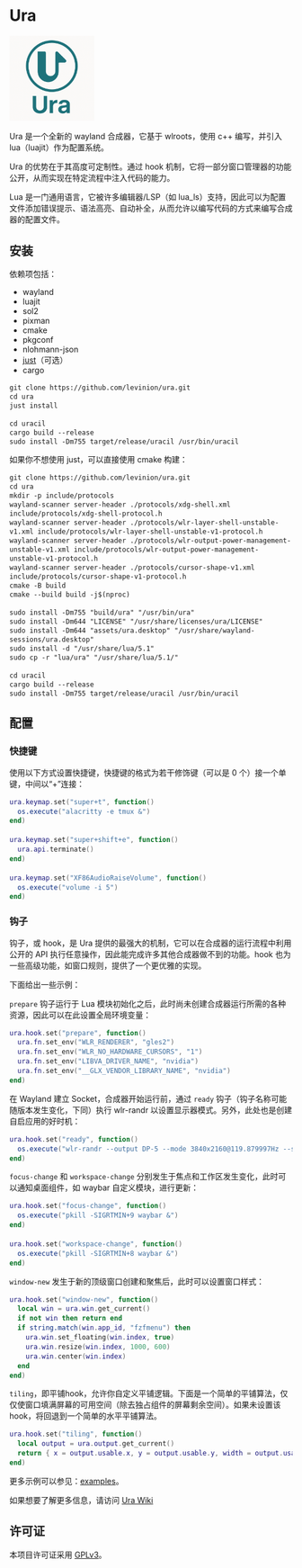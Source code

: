 # Ura

<img src="/assets/icon.png" style="width:30%">

Ura 是一个全新的 wayland 合成器，它基于 wlroots，使用 c++ 编写，并引入 lua（luajit）作为配置系统。

Ura 的优势在于其高度可定制性。通过 hook 机制，它将一部分窗口管理器的功能公开，从而实现在特定流程中注入代码的能力。

Lua 是一门通用语言，它被许多编辑器/LSP（如 lua_ls）支持，因此可以为配置文件添加错误提示、语法高亮、自动补全，从而允许以编写代码的方式来编写合成器的配置文件。

## 安装

依赖项包括：

- wayland
- luajit
- sol2
- pixman
- cmake
- pkgconf
- nlohmann-json
- [just](https://github.com/casey/just)（可选）
- cargo

```shell
git clone https://github.com/levinion/ura.git
cd ura
just install

cd uracil 
cargo build --release
sudo install -Dm755 target/release/uracil /usr/bin/uracil
```

如果你不想使用 just，可以直接使用 cmake 构建：

```shell
git clone https://github.com/levinion/ura.git
cd ura
mkdir -p include/protocols
wayland-scanner server-header ./protocols/xdg-shell.xml include/protocols/xdg-shell-protocol.h
wayland-scanner server-header ./protocols/wlr-layer-shell-unstable-v1.xml include/protocols/wlr-layer-shell-unstable-v1-protocol.h
wayland-scanner server-header ./protocols/wlr-output-power-management-unstable-v1.xml include/protocols/wlr-output-power-management-unstable-v1-protocol.h
wayland-scanner server-header ./protocols/cursor-shape-v1.xml include/protocols/cursor-shape-v1-protocol.h
cmake -B build
cmake --build build -j$(nproc)

sudo install -Dm755 "build/ura" "/usr/bin/ura"
sudo install -Dm644 "LICENSE" "/usr/share/licenses/ura/LICENSE"
sudo install -Dm644 "assets/ura.desktop" "/usr/share/wayland-sessions/ura.desktop"
sudo install -d "/usr/share/lua/5.1"
sudo cp -r "lua/ura" "/usr/share/lua/5.1/"

cd uracil 
cargo build --release
sudo install -Dm755 target/release/uracil /usr/bin/uracil
```

## 配置

### 快捷键

使用以下方式设置快捷键，快捷键的格式为若干修饰键（可以是 0 个）接一个单键，中间以“+”连接：

```lua
ura.keymap.set("super+t", function()
  os.execute("alacritty -e tmux &")
end)

ura.keymap.set("super+shift+e", function()
  ura.api.terminate()
end)

ura.keymap.set("XF86AudioRaiseVolume", function()
  os.execute("volume -i 5")
end)
```

### 钩子

钩子，或 hook，是 Ura 提供的最强大的机制，它可以在合成器的运行流程中利用公开的 API 执行任意操作，因此能完成许多其他合成器做不到的功能。hook 也为一些高级功能，如窗口规则，提供了一个更优雅的实现。

下面给出一些示例：

`prepare` 钩子运行于 Lua 模块初始化之后，此时尚未创建合成器运行所需的各种资源，因此可以在此设置全局环境变量：

```lua
ura.hook.set("prepare", function()
  ura.fn.set_env("WLR_RENDERER", "gles2")
  ura.fn.set_env("WLR_NO_HARDWARE_CURSORS", "1")
  ura.fn.set_env("LIBVA_DRIVER_NAME", "nvidia")
  ura.fn.set_env("__GLX_VENDOR_LIBRARY_NAME", "nvidia")
end)
```

在 Wayland 建立 Socket，合成器开始运行前，通过 `ready` 钩子（钩子名称可能随版本发生变化，下同）执行 wlr-randr 以设置显示器模式。另外，此处也是创建自启应用的好时机：

```lua
ura.hook.set("ready", function()
  os.execute("wlr-randr --output DP-5 --mode 3840x2160@119.879997Hz --scale 2 &")
end)
```

`focus-change` 和 `workspace-change` 分别发生于焦点和工作区发生变化，此时可以通知桌面组件，如 waybar 自定义模块，进行更新：

```lua
ura.hook.set("focus-change", function()
  os.execute("pkill -SIGRTMIN+9 waybar &")
end)

ura.hook.set("workspace-change", function()
  os.execute("pkill -SIGRTMIN+8 waybar &")
end)
```

`window-new` 发生于新的顶级窗口创建和聚焦后，此时可以设置窗口样式：

```lua
ura.hook.set("window-new", function()
  local win = ura.win.get_current()
  if not win then return end
  if string.match(win.app_id, "fzfmenu") then
    ura.win.set_floating(win.index, true)
    ura.win.resize(win.index, 1000, 600)
    ura.win.center(win.index)
  end
end)
```

`tiling`，即平铺hook，允许你自定义平铺逻辑。下面是一个简单的平铺算法，仅仅使窗口填满屏幕的可用空间（除去独占组件的屏幕剩余空间）。如果未设置该hook，将回退到一个简单的水平平铺算法。

```lua
ura.hook.set("tiling", function()
  local output = ura.output.get_current()
  return { x = output.usable.x, y = output.usable.y, width = output.usable.width, height = output.usable.height }
end)
```

更多示例可以参见：[examples](../../examples/)。

如果想要了解更多信息，请访问 [Ura Wiki](https://github.com/levinion/ura/wiki)

## 许可证

本项目许可证采用 [GPLv3](../../LICENSE)。
